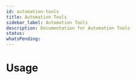 ```yaml
---
id: automation-tools
title: Automation Tools
sidebar_label: Automation Tools
description: Documentation for Automation Tools
status: 
whatsPending: 
---
```


# Usage

